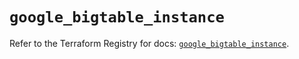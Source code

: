 # `google_bigtable_instance`

Refer to the Terraform Registry for docs: [`google_bigtable_instance`](https://registry.terraform.io/providers/hashicorp/google/5.35.0/docs/resources/bigtable_instance).
